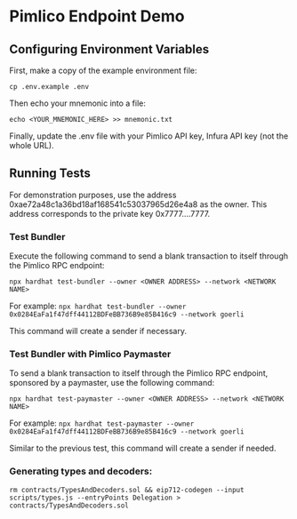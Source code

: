 # Pimlico Endpoint Demo

## Configuring Environment Variables

First, make a copy of the example environment file:

`cp .env.example .env`

Then echo your mnemonic into a file:

`echo <YOUR_MNEMONIC_HERE> >> mnemonic.txt`

Finally, update the .env file with your Pimlico API key, Infura API key (not the whole URL).

## Running Tests

For demonstration purposes, use the address 0xae72a48c1a36bd18af168541c53037965d26e4a8 as the owner. This address corresponds to the private key 0x7777....7777.

### Test Bundler

Execute the following command to send a blank transaction to itself through the Pimlico RPC endpoint:

`npx hardhat test-bundler --owner <OWNER ADDRESS> --network <NETWORK NAME>`

For example: `npx hardhat test-bundler --owner 0x0284EaFa1f47dff44112BDFeBB736B9e85B416c9 --network goerli`

This command will create a sender if necessary.

### Test Bundler with Pimlico Paymaster

To send a blank transaction to itself through the Pimlico RPC endpoint, sponsored by a paymaster, use the following command:

`npx hardhat test-paymaster --owner <OWNER ADDRESS> --network <NETWORK NAME>`

For example: `npx hardhat test-paymaster --owner 0x0284EaFa1f47dff44112BDFeBB736B9e85B416c9 --network goerli`

Similar to the previous test, this command will create a sender if needed.

### Generating types and decoders:

```
rm contracts/TypesAndDecoders.sol && eip712-codegen --input scripts/types.js --entryPoints Delegation > contracts/TypesAndDecoders.sol
```

